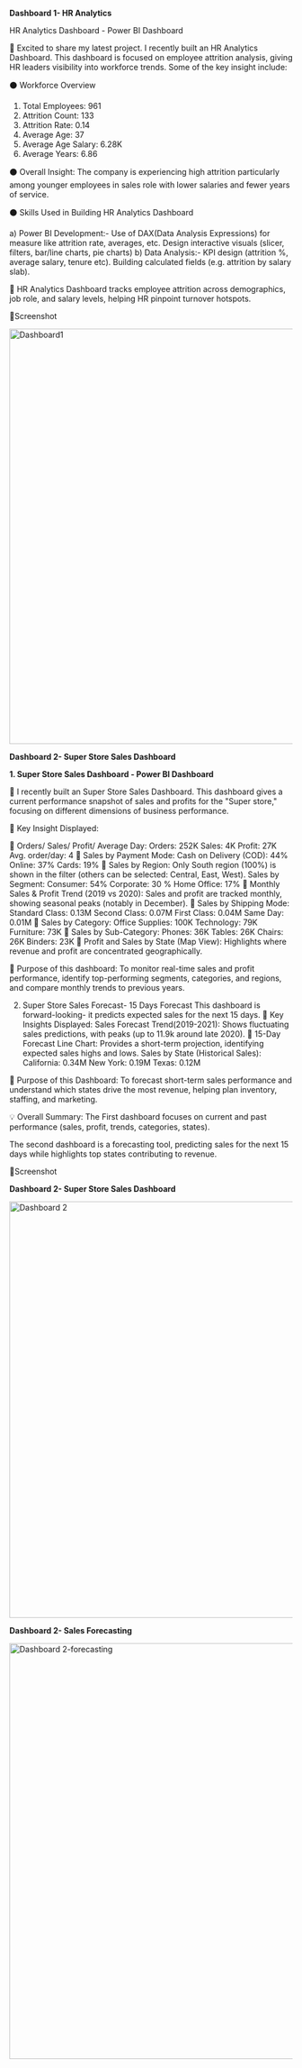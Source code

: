 **Dashboard 1- HR Analytics**

HR Analytics Dashboard - Power BI Dashboard

🚀 Excited to share my latest project. I recently built an HR Analytics Dashboard. This dashboard is focused on employee attrition analysis, giving HR leaders visibility into workforce trends. Some of the key insight include:

⚫ Workforce Overview
 
 1) Total Employees: 961
 2) Attrition Count: 133
 3) Attrition Rate: 0.14
 4) Average Age: 37
 5) Average Age Salary: 6.28K 
 6) Average Years: 6.86

⚫ Overall Insight: The company is experiencing high attrition particularly among younger employees in sales role with lower salaries and fewer years of service.

⚫ Skills Used in Building HR Analytics 
 Dashboard 

 a) Power BI Development:- Use of DAX(Data Analysis Expressions) for measure like attrition rate, averages, etc. Design interactive visuals (slicer, filters, bar/line charts, pie charts)
 b) Data Analysis:- KPI design (attrition %, average salary, tenure etc). Building calculated fields (e.g. attrition by salary slab).
 
🚀 HR Analytics Dashboard tracks employee attrition across demographics, job role, and salary levels, helping HR pinpoint turnover hotspots.

📸Screenshot

<img width="1327" height="737" alt="Dashboard1" src="https://github.com/user-attachments/assets/71675d7a-841e-495d-ace2-67818fe2ec4a" />

**Dashboard 2- Super Store Sales Dashboard**

**1. Super Store Sales Dashboard - Power BI Dashboard**

🚀 I recently built an Super Store Sales Dashboard. This dashboard gives a current performance snapshot of sales and profits for the "Super store," focusing on different dimensions of business performance.

🚀 Key Insight Displayed:

💠 Orders/ Sales/ Profit/ Average Day:
Orders: 252K
Sales: 4K
Profit: 27K
Avg. order/day: 4
💠 Sales by Payment Mode:
Cash on Delivery (COD): 44%
Online: 37%
Cards: 19%
💠 Sales by Region: Only South region (100%) is shown in the filter (others can be selected: Central, East, West).
Sales by Segment:
Consumer: 54%
Corporate: 30 %
Home Office: 17%
💠 Monthly Sales & Profit Trend (2019 vs 2020):
Sales and profit are tracked monthly, showing seasonal peaks (notably in December).
💠 Sales by Shipping Mode:
Standard Class: 0.13M
Second Class: 0.07M
First Class: 0.04M
Same Day: 0.01M
💠 Sales by Category: 
Office Supplies: 100K
Technology: 79K
Furniture: 73K
💠 Sales by Sub-Category:
Phones: 36K
Tables: 26K
Chairs: 26K
Binders: 23K
💠 Profit and Sales by State (Map View):
Highlights where revenue and profit are concentrated geographically.

🚀 Purpose of this dashboard:
To monitor real-time sales and profit performance, identify top-performing segments, categories, and regions, and compare monthly trends to previous years.

2. Super Store Sales Forecast- 15 Days Forecast 
This dashboard is forward-looking- it predicts expected sales for the next 15 days.
🚀 Key Insights Displayed:
Sales Forecast Trend(2019-2021):
Shows fluctuating sales predictions, with peaks (up to 11.9k around late 2020).
💠 15-Day Forecast Line Chart:
Provides a short-term projection, identifying expected sales highs and lows.
Sales by State (Historical Sales):
California: 0.34M
New York: 0.19M
Texas: 0.12M

🚀 Purpose of this Dashboard:
To forecast short-term sales performance and understand which states drive the most revenue, helping plan inventory, staffing, and marketing.

💡 Overall Summary:
The First dashboard focuses on current and past performance (sales, profit, trends, categories, states).

The second dashboard is a forecasting tool, predicting sales for the next 15 days while highlights top states contributing to revenue.

📸Screenshot

**Dashboard 2- Super Store Sales Dashboard**

<img width="1328" height="739" alt="Dashboard 2" src="https://github.com/user-attachments/assets/971de7b2-b002-492d-b466-7d96d5ecfaa3" />

**Dashboard 2- Sales Forecasting**

<img width="1321" height="738" alt="Dashboard 2-forecasting" src="https://github.com/user-attachments/assets/5fe01a8d-eb47-4f4d-bc7e-c157ab49327d" />

